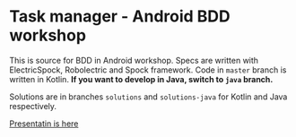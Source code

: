 # Task manager - Android BDD workshop

This is source for BDD in Android workshop.
Specs are written with ElectricSpock, Robolectric and Spock framework.
Code in `master` branch is written in Kotlin.
**If you want to develop in Java, switch to `java` branch.**

Solutions are in branches `solutions` and `solutions-java` for Kotlin and Java
respectively.

[Presentatin is here](https://docs.google.com/presentation/d/1BipPBXhKaMn_cZ5TNtcZMq8zxpLxUQVCGaPdtqvzW-o/edit?usp=sharing)
